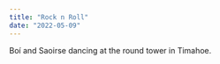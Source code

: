 ```yaml
---
title: "Rock n Roll"
date: "2022-05-09"
---
```


Boí and Saoirse dancing at the round tower in Timahoe.
